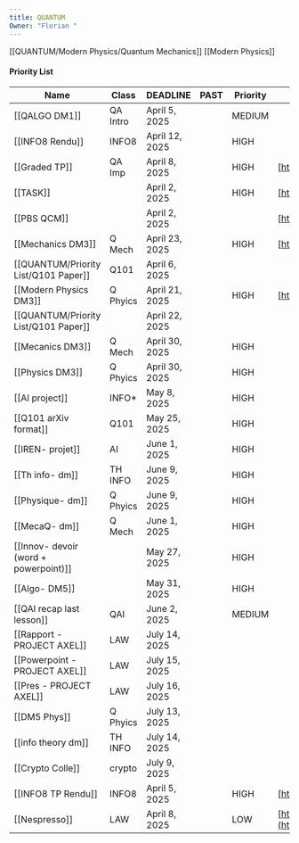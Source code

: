 ```yaml
---
title: QUANTUM
Owner: "Florian "
---
```

[[QUANTUM/Modern Physics/Quantum Mechanics]]
[[Modern Physics]]
#### Priority List
|Name|Class|DEADLINE|PAST|Priority|SOURCE|Tags|
|---|---|---|---|---|---|---|
|[[QALGO DM1]]|QA Intro|April 5, 2025||MEDIUM|||
|[[INFO8 Rendu]]|INFO8|April 12, 2025||HIGH|||
|[[Graded TP]]|QA Imp|April 8, 2025||HIGH|[https://moodle.epita.fr/user/index.php?id=4013](https://moodle.epita.fr/user/index.php?id=4013)||
|[[TASK]]||April 2, 2025||HIGH|[https://outlook.office365.com/](https://outlook.office365.com/)||
|[[PBS QCM]]||April 2, 2025|||[https://moodle.epita.fr/my/](https://moodle.epita.fr/my/)||
|[[Mechanics DM3]]|Q Mech|April 23, 2025||HIGH|[https://moodle.epita.fr/calendar/view.php?view=upcoming](https://moodle.epita.fr/calendar/view.php?view=upcoming)||
|[[QUANTUM/Priority List/Q101 Paper]]|Q101|April 6, 2025|||||
|[[Modern Physics DM3]]|Q Phyics|April 21, 2025||HIGH|[https://moodle.epita.fr/calendar/view.php?view=upcoming](https://moodle.epita.fr/calendar/view.php?view=upcoming)||
|[[QUANTUM/Priority List/Q101 Paper]]||April 22, 2025|||||
|[[Mecanics DM3]]|Q Mech|April 30, 2025||HIGH|||
|[[Physics DM3]]|Q Phyics|April 30, 2025||HIGH|||
|[[AI project]]|INFO*|May 8, 2025||HIGH|||
|[[Q101 arXiv format]]|Q101|May 25, 2025||HIGH|||
|[[IREN- projet]]|AI|June 1, 2025||HIGH|||
|[[Th info- dm]]|TH INFO|June 9, 2025||HIGH|||
|[[Physique- dm]]|Q Phyics|June 9, 2025||HIGH|||
|[[MecaQ- dm]]|Q Mech|June 1, 2025||HIGH|||
|[[Innov- devoir (word + powerpoint)]]||May 27, 2025||HIGH|||
|[[Algo- DM5]]||May 31, 2025||HIGH|||
|[[QAI recap last lesson]]|QAI|June 2, 2025||MEDIUM|||
|[[Rapport -PROJECT AXEL]]|LAW|July 14, 2025|||||
|[[Powerpoint - PROJECT AXEL]]|LAW|July 15, 2025|||||
|[[Pres - PROJECT AXEL]]|LAW|July 16, 2025|||||
|[[DM5 Phys]]|Q Phyics|July 13, 2025|||||
|[[info theory dm]]|TH INFO|July 14, 2025|||||
|[[Crypto Colle]]|crypto|July 9, 2025|||||
|[[INFO8 TP Rendu]]|INFO8|April 5, 2025||HIGH|[https://intra.forge.epita.fr/epita-ing-major](https://intra.forge.epita.fr/epita-ing-major)||
|[[Nespresso]]|LAW|April 8, 2025||LOW|[https://outlook.office365.com/mail/inbox/id/AAQkADM3OWExNGNiLTE2Y2UtNDkyZC05ZTQ1LTIxNTljNDE1NjdjMQAQABfjzXPq1VFNn%2BS6lxazdvE%3D/sxs/AQMkADM3OWExNGNiLTE2Y2UtNDkyZC05ZTQ1LTIxNTljNDE1NjdjMQBGAAAD7EHk5VMFvU6zfV0qi6gUHgcA%2FiMOYfusBEuoaIE3%2BO7x9QAAAgEMAAAA%2FiMOYfusBEuoaIE3%2BO7x9QADYYJYKwAAAAESABAA8K%2B8QqzskUuJTvqk9gbddA%3D%3D](https://outlook.office365.com/mail/inbox/id/AAQkADM3OWExNGNiLTE2Y2UtNDkyZC05ZTQ1LTIxNTljNDE1NjdjMQAQABfjzXPq1VFNn%2BS6lxazdvE%3D/sxs/AQMkADM3OWExNGNiLTE2Y2UtNDkyZC05ZTQ1LTIxNTljNDE1NjdjMQBGAAAD7EHk5VMFvU6zfV0qi6gUHgcA%2FiMOYfusBEuoaIE3%2BO7x9QAAAgEMAAAA%2FiMOYfusBEuoaIE3%2BO7x9QADYYJYKwAAAAESABAA8K%2B8QqzskUuJTvqk9gbddA%3D%3D)||